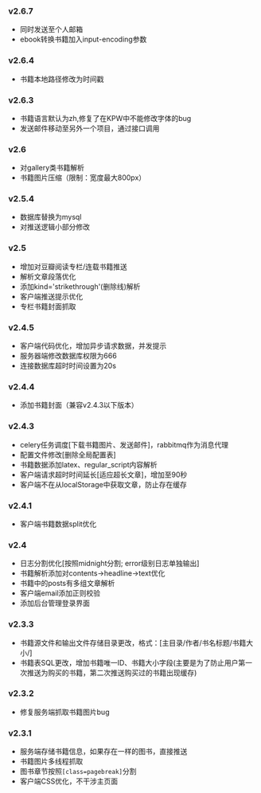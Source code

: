 ### v2.6.7
+ 同时发送至个人邮箱
+ ebook转换书籍加入input-encoding参数

### v2.6.4
+ 书籍本地路径修改为时间戳

### v2.6.3 ###
+ 书籍语言默认为zh,修复了在KPW中不能修改字体的bug
+ 发送邮件移动至另外一个项目，通过接口调用

### v2.6 ###
+ 对gallery类书籍解析
+ 书籍图片压缩（限制：宽度最大800px）

### v2.5.4 ###
+ 数据库替换为mysql
+ 对推送逻辑小部分修改

### v2.5 ###
+ 增加对豆瓣阅读专栏/连载书籍推送
+ 解析文章段落优化
+ 添加kind='strikethrough'(删除线)解析
+ 客户端推送提示优化
+ 专栏书籍封面抓取

### v2.4.5 ###
+ 客户端代码优化，增加异步请求数据，并发提示
+ 服务器端修改数据库权限为666
+ 连接数据库超时时间设置为20s

### v2.4.4 ###
+ 添加书籍封面（兼容v2.4.3以下版本）

### v2.4.3 ###
+ celery任务调度[下载书籍图片、发送邮件]，rabbitmq作为消息代理
+ 配置文件修改[删除全局配置表]
+ 书籍数据添加latex、regular_script内容解析
+ 客户端请求超时时间延长[适应超长文章]，增加至90秒
+ 客户端不在从localStorage中获取文章，防止存在缓存

### v2.4.1 ###
+ 客户端书籍数据split优化

### v2.4 ###
+ 日志分割优化[按照midnight分割; error级别日志单独输出]
+ 书籍解析添加对contents->headline->text优化
+ 书籍中的posts有多组文章解析
+ 客户端email添加正则校验
+ 添加后台管理登录界面

### v2.3.3 ###
+ 书籍源文件和输出文件存储目录更改，格式：[主目录/作者/书名标题/书籍大小/]
+ 书籍表SQL更改，增加书籍唯一ID、书籍大小字段(主要是为了防止用户第一次推送为购买的书籍，第二次推送购买过的书籍出现缓存)

### v2.3.2 ###
+ 修复服务端抓取书籍图片bug

### v2.3.1 ###
+ 服务端存储书籍信息，如果存在一样的图书，直接推送
+ 书籍图片多线程抓取
+ 图书章节按照`[class=pagebreak]`分割
+ 客户端CSS优化，不干涉主页面
